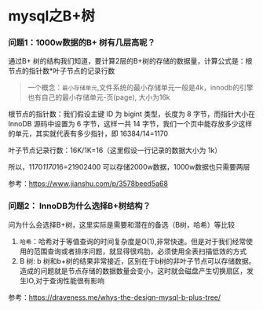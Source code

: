 # mysql之B+树

### 问题1：1000w数据的B+ 树有几层高呢？

通过B+  树的结构我们知道，要计算2层的B+树的存储的数据量，计算公式是：根节点的指针数*叶子节点的记录行数

>  一个概念：`最小存储单元`,文件系统的最小存储单元一般是4k，innodb的引擎也有自己的最小存储单元-页(page), 大小为16k

根节点的指针数：我们假设主键 ID 为 bigint 类型，长度为 8 字节，而指针大小在 InnoDB 源码中设置为 6 字节，这样一共 14 字节，我们一个页中能存放多少这样的单元，其实就代表有多少指针，即 16384/14=1170



叶子节点记录行数：16K/1K=16（这里假设一行记录的数据大小为 1k）

所以，1170*1170*16=21902400  可以存储2000w数据，1000w数据也只需要两层

参考：https://www.jianshu.com/p/3578beed5a68



### 问题2： InnoDB为什么选择B+树结构？

问为什么会选择B+树，这里实际是需要和潜在的备选（B树，哈希）等比较

1. `哈希`：哈希对于等值查询的时间复杂度是O(1),非常快速。但是对于我们经常使用的范围查询或者排序问题，就显得很鸡肋，必须使用全表扫描低效的方式
2. B 树: b 树和b+树的结果非常接近，区别在于b树的非叶子节点可以存储数据。造成的问题就是节点存储的数据数量会变小，这时就会磁盘产生切换扇区，发生IO,对于查询性能很有影响

参考：https://draveness.me/whys-the-design-mysql-b-plus-tree/

